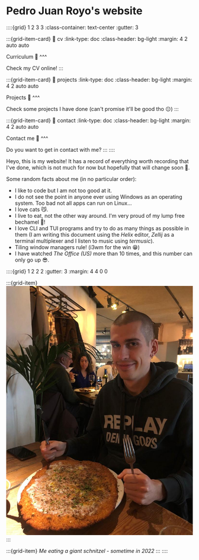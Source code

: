 # Pedro Juan Royo's website

::::{grid} 1 2 3 3 
:class-container: text-center 
:gutter: 3

:::{grid-item-card} 
:link: cv 
:link-type: doc 
:class-header: bg-light 
:margin: 4 2 auto auto

Curriculum 📝
^^^

Check my CV online!
:::

:::{grid-item-card} 
:link: projects
:link-type: doc 
:class-header: bg-light 
:margin: 4 2 auto auto

Projects 🔨
^^^

Check some projects I have done (can't promise it'll be good tho 😐)
:::

:::{grid-item-card} 
:link: contact
:link-type: doc 
:class-header: bg-light 
:margin: 4 2 auto auto

Contact me 📨
^^^

Do you want to get in contact with me?
:::
::::

Heyo, this is my website! It has a record of everything worth recording that I've done, which is not much for now but hopefully that will change soon 🤡.

Some random facts about me (in no particular order):

- I like to code but I am not too good at it.
- I do not see the point in anyone ever using Windows as an operating system. Too bad not all apps can run on Linux...
- I love cats 😼.
- I live to eat, not the other way around. I'm very proud of my lump free bechamel 🤤!
- I love CLI and TUI programs and try to do as many things as possible in them (I am writing this document using the *Helix* editor, *Zellij* as a terminal multiplexer and I listen to music using *termusic*).
- Tiling window managers rule! (i3wm for the win 😁)
- I have watched *The Office (US)* more than 10 times, and this number can only go up 😎.

::::{grid} 1 2 2 2
:gutter: 3
:margin: 4 4 0 0

:::{grid-item}
![my pic](../imgs/my_pic.jpeg)
:::

:::{grid-item}
*Me eating a giant schnitzel - sometime in 2022*
:::
::::
